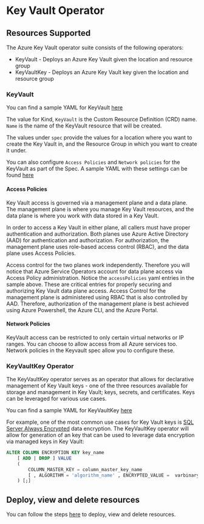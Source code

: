 # Key Vault Operator

## Resources Supported

The Azure Key Vault operator suite consists of the following operators:

- KeyVault - Deploys an Azure Key Vault given the location and resource group
- KeyVaultKey - Deploys an Azure Key Vault key given the location and resource group

### KeyVault

You can find a sample YAML for KeyVault [here](/config/samples/azure_v1alpha1_keyvault_simple.yaml)

The value for Kind, `KeyVault` is the Custom Resource Definition (CRD) name.
`Name` is the name of the KeyVault resource that will be created.

The values under `spec` provide the values for a location where you want to create the Key Vault in, and the Resource Group in which you want to create it under.

You can also configure `Access Policies` and `Network policies` for the KeyVault as part of the Spec. A sample YAML with these settings can be found [here](/config/samples/azure_v1alpha1_keyvault.yaml)

#### Access Policies

Key Vault access is governed via a management plane and a data plane.  The management plane is where you manage Key Vault resources, and the data plane is where you work with data stored in a Key Vault.  

In order to access a Key Vault in either plane, all callers must have proper authentication and authorization.  Both planes use Azure Active Directory (AAD) for authentication and authorization.  For authorization, the management plane uses role-based access control (RBAC), and the data plane uses Access Policies.

Access control for the two planes work independently.  Therefore you will notice that Azure Service Operators account for data plane access via Access Policy administration.  Notice the `accessPolicies` yaml entries in the sample above.  These are critical entries for properly securing and authorizing Key Vault data plane access.  Access Control for the management plane is administered using RBAC that is also controlled by AAD.  Therefore, authorization of the management plane is best achieved using Azure Powershell, the Azure CLI, and the Azure Portal.

#### Network Policies

KeyVault access can be restricted to only certain virtual networks or IP ranges. You can choose to allow access from all Azure services too. Network policies in the Keyvault spec allow you to configure these.

### KeyVaultKey Operator

The KeyVaultKey operator serves as an operator that allows for declarative management of Key Vault keys - one of the three resources available for storage and management in Key Vault; keys, secrets, and certificates.  Keys can be leveraged for various use cases.

You can find a sample YAML for KeyVaultKey [here](/config/samples/azure_v1alpha1_keyvaultkey.yaml)

For example, one of the most common use cases for Key Vault keys is [SQL Server Always Encrypted](https://docs.microsoft.com/sql/relational-databases/security/encryption/always-encrypted-database-engine) data encryption.  The KeyVaultKey operator will allow for generation of an key that can be used to leverage data encryption via managed keys in Key Vault:

```sql
ALTER COLUMN ENCRYPTION KEY key_name
    [ ADD | DROP ] VALUE
    (
        COLUMN_MASTER_KEY = column_master_key_name
        [ , ALGORITHM = 'algorithm_name' , ENCRYPTED_VALUE =  varbinary_literal ]
    ) [;]
```

## Deploy, view and delete resources

You can follow the steps [here](/docs/topics/resourceprovision.md) to deploy, view and delete resources.
